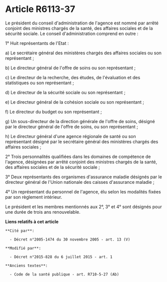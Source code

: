 # Article R6113-37

Le président du conseil d'administration de l'agence est nommé par arrêté conjoint des ministres chargés de la santé, des
affaires sociales et de la sécurité sociale. Le conseil d'administration comprend en outre :

1° Huit représentants de l'Etat :

a) Le secrétaire général des ministères chargés des affaires sociales ou son représentant ;

b) Le directeur général de l'offre de soins ou son représentant ;

c) Le directeur de la recherche, des études, de l'évaluation et des statistiques ou son représentant ;

d) Le directeur de la sécurité sociale ou son représentant ;

e) Le directeur général de la cohésion sociale ou son représentant ;

f) Le directeur du budget ou son représentant ;

g) Un sous-directeur de la direction générale de l'offre de soins, désigné par le directeur général de l'offre de soins, ou
son représentant ;

h) Le directeur général d'une agence régionale de santé ou son représentant désigné par le secrétaire général des ministères
chargés des affaires sociales ;

2° Trois personnalités qualifiées dans les domaines de compétence de l'agence, désignées par arrêté conjoint des ministres
chargés de la santé, des affaires sociales et de la sécurité sociale ;

3° Deux représentants des organismes d'assurance maladie désignés par le directeur général de l'Union nationale des caisses
d'assurance maladie ;

4° Un représentant du personnel de l'agence, élu selon les modalités fixées par son règlement intérieur.

Le président et les membres mentionnés aux 2°, 3° et 4° sont désignés pour une durée de trois ans renouvelable.

**Liens relatifs à cet article**

	**Cité par**:

	  - Décret n°2005-1474 du 30 novembre 2005 - art. 13 (V)

	**Modifié par**:

	  - Décret n°2015-828 du 6 juillet 2015 - art. 1

	**Anciens textes**:

	  - Code de la santé publique - art. R710-5-27 (Ab)
